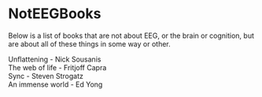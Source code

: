 # NotEEGBooks

Below is a list of books that are not about EEG, or the brain or cognition, but are about all of these things in some way or other. 

Unflattening - Nick Sousanis </br>
The web of life - Fritjoff Capra </br>
Sync - Steven Strogatz </br>
An immense world - Ed Yong </br>




